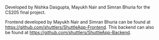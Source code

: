 Developed by Nishka Dasgupta, Mayukh Nair and Simran Bhuria for the CS205 final project.

Frontend developed by Mayukh Nair and Simran Bhuria can be found at https://github.com/shuttlers/ShuttleApp-Frontend.
This backend can also be found at https://github.com/shuttlers/ShuttleApp-Backend.
